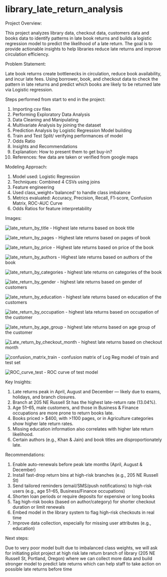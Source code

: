 # library_late_return_analysis

Project Overview:

This project analyzes library data, checkout data, customers data and books data to identify patterns in late book returns and builds a logistic regression model to predict the likelihood of a late return. The goal is to provide actionable insights to help libraries reduce late returns and improve circulation efficiency.


Problem Statement: 

Late book returns create bottlenecks in circulation, reduce book availability, and incur late fees. Using borrower, book, and checkout data to check the pattern in late returns and predict which books are likely to be returned late via Logistic regression.  


Steps performed from start to end in the project:

1. Importing csv files
2. Performing Exploratory Data Analysis
3. Data Cleaning and Manipulating
4. Multivariate Analysis by joining the dataset
5. Prediction Analysis by Logistic Regression Model building
6. Train and Test Split/ verifying performances of model
7. Odds Ratio
8. Insights and Recommendations
9. Explanation: How to present them to get buy-in?
10. References: few data are taken or verified from google maps


Modeling Approach:

1. Model used: Logistic Regression
2. Techniques: Combined 4 CSVs using joins
3. Feature engineering
4. Used class_weight='balanced' to handle class imbalance
5. Metrics evaluated: Accuracy, Precision, Recall, F1-score, Confusion Matrix, ROC-AUC Curve
6. Odds Ratios for feature interpretability


Images: 

![late_return_by_title](https://github.com/user-attachments/assets/18baf4bd-d395-466f-a104-28ba103ecfcf) - Highest late returns based on book title

![late_return_by_pages](https://github.com/user-attachments/assets/bcca70d9-ae05-40cf-baa0-6f51dd61d6e8) - Highest late returns based on pages of book

![late_return_by_price](https://github.com/user-attachments/assets/b89bf903-1f8e-41be-94f9-0ebec3e4bd7b) - Highest late returns based on price of the book

![late_return_by_authors](https://github.com/user-attachments/assets/4f892b9b-f22b-4fdc-857d-5bd8d91ff11a) - Highest late returns based on authors of the book

![late_return_by_categories](https://github.com/user-attachments/assets/5ef8bc56-d49a-4522-88f6-cfc9b9a2a8e9) - highest late returns on categories of the book

![late_return_by_gender](https://github.com/user-attachments/assets/5925959c-f9c4-4fae-9127-ac56c5c793c9) - highest late returns based on gender of customers

![late_return_by_education](https://github.com/user-attachments/assets/afd3f297-d947-4804-85bf-c19f501cc4a6) - highest late returns based on education of the customers

![late_return_by_occupation](https://github.com/user-attachments/assets/7521da99-84d6-4a3b-b98d-faf9c2e96367) - highest lata returns based on occupation of the customer

![late_return_by_age_group](https://github.com/user-attachments/assets/84e1d66f-4ca3-4dc1-bc75-64911c40e97f) - highest late returns based on age group of the customer

![Late_return_by_checkout_month](https://github.com/user-attachments/assets/d75b2079-a6cd-4bfb-bb7e-c85b2ef9331c) - highest late returns based on checkout month

![confusion_matrix_train](https://github.com/user-attachments/assets/96db3fb2-2fbb-4e13-a473-fdf658bf3901) - confusion matrix of Log Reg model of train and test set

![ROC_curve_test](https://github.com/user-attachments/assets/c9d6f486-beb4-4274-9f81-6ba451d782fc) - ROC curve of test model



Key Insights:

1. Late returns peak in April, August and December — likely due to exams, holidays, and branch closures.
2. Branch at 205 NE Russell St has the highest late-return rate (13.04%).
3. Age 51–65, male customers, and those in Business & Finance occupations are more prone to return books late.
4. Books priced > $400, with >1100 pages, or in Agriculture categories show higher late return rates.
5. Missing education information also correlates with higher late return likelihood.
6. Certain authors (e.g., Khan & Jain) and book titles are disproportionately late.

Recommendations:

1. Enable auto-renewals before peak late months (April, August & December)
2. Install fast-drop return bins at high-risk branches (e.g., 205 NE Russell St)
3. Send tailored reminders (email/SMS/push notifications) to high-risk users (e.g., age 51–65, Business/Finance occupations)
4. Shorten loan periods or require deposits for expensive or long books
5. Tag high-risk books (based on author/category) for shorter checkout duration or limit renewals
6. Embed model in the library system to flag high-risk checkouts in real time
7. Improve data collection, especially for missing user attributes (e.g., education)

Next steps: 

Due to very poor model built due to imbalanced class weights, we will ask for initiating pilot project at high risk late return branch of library (205 NE Russell St, Portland, Oregon) where we can collect more data and build stronger model to predict late returns which can help staff to take action on possible late returns before time
